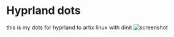 # Hyprland dots
this is my dots for hyprland to artix linux with dinit
![screenshot](https://github.com/owjue/hypr_artix/scr/scr-1711750466.png)
